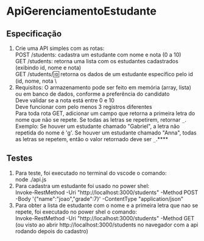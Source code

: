 # ApiGerenciamentoEstudante

## Especificação
1. Crie uma API simples com as rotas: \
POST /students: cadastra um estudante com nome e nota (0 a 10) \
GET /students: retorna uma lista com os estudantes cadastrados (exibindo id, nome e nota) \
GET /students/:id: retorna os dados de um estudante específico pelo id (id, nome, nota \
2. Requisitos:
O armazenamento pode ser feito em memória (array, lista) ou em banco de dados, conforme a preferência do candidato \
Deve validar se a nota está entre 0 e 10 \
Deve funcionar com pelo menos 3 registros diferentes \
Para toda rota GET, adicionar um campo que retorna a primeira letra do nome que não se repete. Se todas as letras se repetirem, retornar `` _ ``. \
​​Exemplo: Se houver um estudante chamado "Gabriel", a letra não repetida do nome é 'g'. Se houver um estudante chamado "Anna", todas as letras se repetem, então o valor retornado deve ser `` _ ``.****

## Testes
1. Para teste, foi executado no terminal do vscode o comando:   
node ./api.js
2. Para cadastra um estudante foi usado no power shel: \
Invoke-RestMethod -Uri "http://localhost:3000/students" -Method POST -Body '{"name":"joao","grade":7}' -ContentType "application/json"
3. Para obter a lista de estudante com o nome e a primeira letra que nao se repete, foi executado no power shel o comando: \
Invoke-RestMethod -Uri "http://localhost:3000/students" -Method GET
(ou visto ao abrir http://localhost:3000/students no navegador com a api rodando depois do cadastro)
